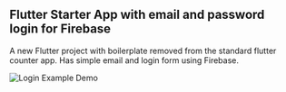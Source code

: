 ## Flutter Starter App with email and password login for Firebase

A new Flutter project with boilerplate removed from the standard flutter counter app. Has simple email and login form using Firebase.

![Login Example Demo](gif/loginExampleGif.gif)